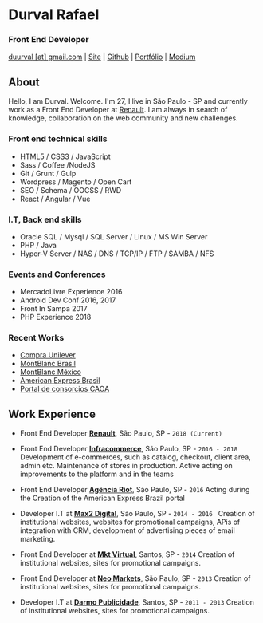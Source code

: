 # Durval Rafael

### Front End Developer

[duurval [at] gmail.com](mailto:duurval@gmail.com) | [Site](http://durvalrafael.com.br/) | [Github](http://github.com/durvalrafael) | [Portfólio](http://behance.net/durval) | 
[Medium](https://medium.com/@durval)


## About

Hello, I am Durval. Welcome.
I'm 27, I live in São Paulo - SP and currently work as a Front End Developer at [Renault](http://www.renault.com.br). I am always in search of knowledge, collaboration on the web community and new challenges.

### Front end technical skills

*   HTML5 / CSS3 / JavaScript
*   Sass / Coffee /NodeJS
*   Git / Grunt / Gulp
*   Wordpress / Magento / Open Cart
*   SEO / Schema / OOCSS / RWD  
*   React / Angular / Vue 

### I.T, Back end skills

*   Oracle SQL / Mysql / SQL Server / Linux / MS Win Server
*   PHP / Java
*   Hyper-V Server / NAS / DNS / TCP/IP / FTP / SAMBA / NFS

### Events and Conferences
* MercadoLivre Experience 2016
* Android Dev Conf 2016, 2017
* Front In Sampa 2017
* PHP Experience 2018

### Recent Works
* [Compra Unilever](https://www.compraunilever.com.br)
* [MontBlanc Brasil](https://brasil.montblanc.com)
* [MontBlanc México](http://www.montblanc.com.mx/)
* [American Express Brasil](http://www.americanexpress.com.br)
* [Portal de consorcios CAOA](http://www.caoaconsorcios.com.br)


## Work Experience

*   Front End Developer **[Renault](http://www.renault.com.br/)**, São Paulo, SP - `2018 (Current)`
*   Front End Developer **[Infracommerce](http://www.infracommerce.com.br/)**, São Paulo, SP - `2016 - 2018`
    Development of e-commerces, such as catalog, checkout, client area, admin etc. Maintenance of stores in production. Active acting on improvements to the platform and in the teams

*   Front End Developer **[Agência Riot](http://www.riot.com.br/)**, São Paulo, SP - `2016`
    Acting during the Creation of the American Express Brazil portal

*   Developer I.T at **[Max2 Digital](http://www.max2digital.com.br/)**, São Paulo, SP - `2014 - 2016 `
    Creation of institutional websites, websites for promotional campaigns, APis of integration with CRM, development of advertising pieces of email marketing.
    
*   Front End Developer at **[Mkt Virtual](http://www.mktvirtual.com.br/)**, Santos, SP - `2014`
    Creation of institutional websites, sites for promotional campaigns.

*   Front End Developer at **[Neo Markets](http://www.neomarkets.com.br/)**, São Paulo, SP - `2013`
    Creation of institutional websites, sites for promotional campaigns.

*   Developer I.T at **[Darmo Publicidade](http://www.darmopublicidade.com.br/)**, Santos, SP - `2011 - 2013`
    Creation of institutional websites, sites for promotional campaigns.
